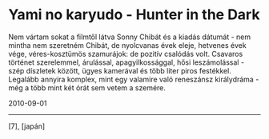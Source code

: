# Yami no karyudo - Hunter in the Dark

Nem vártam sokat a filmtől látva Sonny Chibát és a kiadás dátumát - nem mintha nem szeretném Chibát, de nyolcvanas évek eleje, hetvenes évek vége, véres-kosztümös szamurájok: de pozitív csalódás volt. Csavaros történet szerelemmel, árulással, apagyilkossággal, hősi leszámolással - szép díszletek között, ügyes kamerával és több liter piros festékkel. Legalább annyira komplex, mint egy valamire való reneszánsz királydráma - még a több mint két órát sem vetem a szemére.


2010-09-01 

----

[7], [japán]
